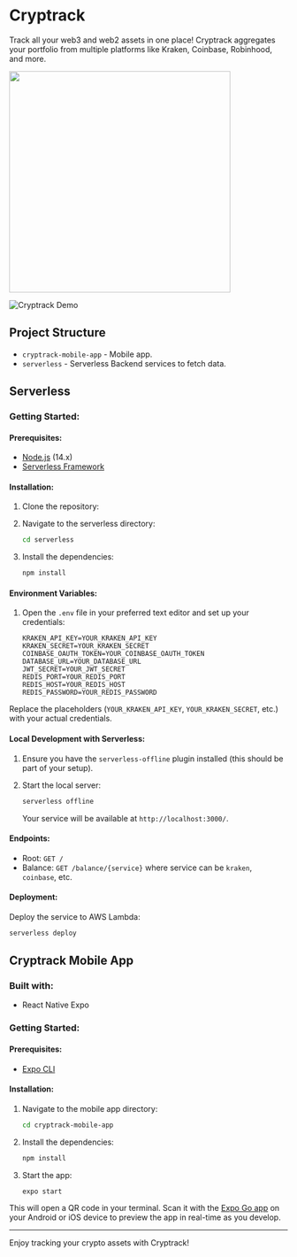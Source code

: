 # Cryptrack

Track all your web3 and web2 assets in one place! Cryptrack aggregates your portfolio from multiple platforms like Kraken, Coinbase, Robinhood, and more.

<img src="https://gtrvjdtwdfnbjeytdjvv.supabase.co/storage/v1/object/public/warp/public/Screenshot_20231022-194732.png" width="400">

![Cryptrack Demo](https://gtrvjdtwdfnbjeytdjvv.supabase.co/storage/v1/object/public/warp/public/cryptrack.gif)

## Project Structure

- `cryptrack-mobile-app` - Mobile app.
- `serverless` - Serverless Backend services to fetch data.

## Serverless

### Getting Started:

#### Prerequisites:

- [Node.js](https://nodejs.org/) (14.x)
- [Serverless Framework](https://www.serverless.com/)

#### Installation:

1. Clone the repository:

2. Navigate to the serverless directory:
   
   ```bash
   cd serverless
   ```

3. Install the dependencies:
   
   ```bash
   npm install
   ```

#### Environment Variables:

1. Open the `.env` file in your preferred text editor and set up your credentials:

   ```plaintext
   KRAKEN_API_KEY=YOUR_KRAKEN_API_KEY
   KRAKEN_SECRET=YOUR_KRAKEN_SECRET
   COINBASE_OAUTH_TOKEN=YOUR_COINBASE_OAUTH_TOKEN
   DATABASE_URL=YOUR_DATABASE_URL
   JWT_SECRET=YOUR_JWT_SECRET
   REDIS_PORT=YOUR_REDIS_PORT
   REDIS_HOST=YOUR_REDIS_HOST
   REDIS_PASSWORD=YOUR_REDIS_PASSWORD
   ```

Replace the placeholders (`YOUR_KRAKEN_API_KEY`, `YOUR_KRAKEN_SECRET`, etc.) with your actual credentials.


#### Local Development with Serverless:

1. Ensure you have the `serverless-offline` plugin installed (this should be part of your setup).
   
2. Start the local server:
   
   ```bash
   serverless offline
   ```

   Your service will be available at `http://localhost:3000/`.

#### Endpoints:

- Root: `GET /`
- Balance: `GET /balance/{service}` where service can be `kraken`, `coinbase`, etc.

#### Deployment:

Deploy the service to AWS Lambda:

```bash
serverless deploy
```

## Cryptrack Mobile App

### Built with:

- React Native Expo

### Getting Started:

#### Prerequisites:

- [Expo CLI](https://expo.dev/tools/cli)

#### Installation:

1. Navigate to the mobile app directory:

   ```bash
   cd cryptrack-mobile-app
   ```

2. Install the dependencies:
   
   ```bash
   npm install
   ```

3. Start the app:
   
   ```bash
   expo start
   ```

This will open a QR code in your terminal. Scan it with the [Expo Go app](https://expo.dev/client) on your Android or iOS device to preview the app in real-time as you develop.

---

Enjoy tracking your crypto assets with Cryptrack!